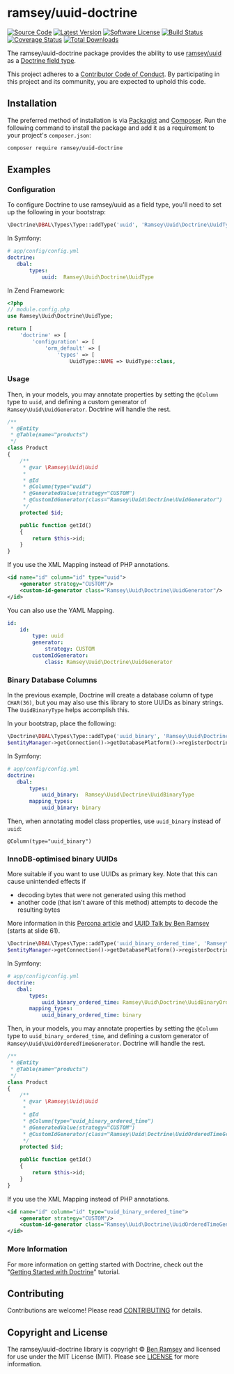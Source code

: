 # ramsey/uuid-doctrine

[![Source Code][badge-source]][source]
[![Latest Version][badge-release]][release]
[![Software License][badge-license]][license]
[![Build Status][badge-build]][build]
[![Coverage Status][badge-coverage]][coverage]
[![Total Downloads][badge-downloads]][downloads]

The ramsey/uuid-doctrine package provides the ability to use
[ramsey/uuid][ramsey-uuid] as a [Doctrine field type][doctrine-field-type].

This project adheres to a [Contributor Code of Conduct][conduct]. By participating in this project and its community, you are expected to uphold this code.

## Installation

The preferred method of installation is via [Packagist][] and [Composer][]. Run
the following command to install the package and add it as a requirement to
your project's `composer.json`:

```bash
composer require ramsey/uuid-doctrine
```

## Examples

### Configuration

To configure Doctrine to use ramsey/uuid as a field type, you'll need to set up
the following in your bootstrap:

``` php
\Doctrine\DBAL\Types\Type::addType('uuid', 'Ramsey\Uuid\Doctrine\UuidType');
```
In Symfony:
 ``` yaml
# app/config/config.yml
doctrine:
    dbal:
        types:
            uuid:  Ramsey\Uuid\Doctrine\UuidType
```
In Zend Framework:
```php
<?php 
// module.config.php
use Ramsey\Uuid\Doctrine\UuidType;

return [
    'doctrine' => [
        'configuration' => [
            'orm_default' => [
                'types' => [
                    UuidType::NAME => UuidType::class,
```

### Usage

Then, in your models, you may annotate properties by setting the `@Column`
type to `uuid`, and defining a custom generator of `Ramsey\Uuid\UuidGenerator`.
Doctrine will handle the rest.

``` php
/**
 * @Entity
 * @Table(name="products")
 */
class Product
{
    /**
     * @var \Ramsey\Uuid\Uuid
     *
     * @Id
     * @Column(type="uuid")
     * @GeneratedValue(strategy="CUSTOM")
     * @CustomIdGenerator(class="Ramsey\Uuid\Doctrine\UuidGenerator")
     */
    protected $id;

    public function getId()
    {
        return $this->id;
    }
}
```

If you use the XML Mapping instead of PHP annotations.
``` XML
<id name="id" column="id" type="uuid">
    <generator strategy="CUSTOM"/>
    <custom-id-generator class="Ramsey\Uuid\Doctrine\UuidGenerator"/>
</id>
```

You can also use the YAML Mapping.
``` yaml
id:
    id:
        type: uuid
        generator:
            strategy: CUSTOM
        customIdGenerator:
            class: Ramsey\Uuid\Doctrine\UuidGenerator
```

### Binary Database Columns

In the previous example, Doctrine will create a database column of type `CHAR(36)`,
but you may also use this library to store UUIDs as binary strings. The
`UuidBinaryType` helps accomplish this.

In your bootstrap, place the following:

``` php
\Doctrine\DBAL\Types\Type::addType('uuid_binary', 'Ramsey\Uuid\Doctrine\UuidBinaryType');
$entityManager->getConnection()->getDatabasePlatform()->registerDoctrineTypeMapping('uuid_binary', 'binary');
```

In Symfony:
 ``` yaml
# app/config/config.yml
doctrine:
    dbal:
        types:
            uuid_binary:  Ramsey\Uuid\Doctrine\UuidBinaryType
        mapping_types:
            uuid_binary: binary
```     

Then, when annotating model class properties, use `uuid_binary` instead of `uuid`:

    @Column(type="uuid_binary")

### InnoDB-optimised binary UUIDs
More suitable if you want to use UUIDs as primary key. Note that this can cause unintended effects if

* decoding bytes that were not generated using this method
* another code (that isn't aware of this method) attempts to decode the resulting bytes

More information in this [Percona article][percona-optimized-uuids]
and [UUID Talk by Ben Ramsey][benramsey-com-uuid-talk] (starts at slide 61).

``` php
\Doctrine\DBAL\Types\Type::addType('uuid_binary_ordered_time', 'Ramsey\Uuid\Doctrine\UuidBinaryType');
$entityManager->getConnection()->getDatabasePlatform()->registerDoctrineTypeMapping('uuid_binary_ordered_time', 'binary');
```

In Symfony:
 ``` yaml
# app/config/config.yml
doctrine:
    dbal:
        types:
            uuid_binary_ordered_time: Ramsey\Uuid\Doctrine\UuidBinaryOrderedTimeType
        mapping_types:
            uuid_binary_ordered_time: binary
```     

Then, in your models, you may annotate properties by setting the `@Column`
type to `uuid_binary_ordered_time`, and defining a custom generator of `Ramsey\Uuid\UuidOrderedTimeGenerator`.
Doctrine will handle the rest.

``` php
/**
 * @Entity
 * @Table(name="products")
 */
class Product
{
    /**
     * @var \Ramsey\Uuid\Uuid
     *
     * @Id
     * @Column(type="uuid_binary_ordered_time")
     * @GeneratedValue(strategy="CUSTOM")
     * @CustomIdGenerator(class="Ramsey\Uuid\Doctrine\UuidOrderedTimeGenerator")
     */
    protected $id;

    public function getId()
    {
        return $this->id;
    }
}
```

If you use the XML Mapping instead of PHP annotations.
``` XML
<id name="id" column="id" type="uuid_binary_ordered_time">
    <generator strategy="CUSTOM"/>
    <custom-id-generator class="Ramsey\Uuid\Doctrine\UuidOrderedTimeGenerator"/>
</id>
```

### More Information

For more information on getting started with Doctrine, check out the "[Getting
Started with Doctrine][doctrine-getting-started]" tutorial.

## Contributing

Contributions are welcome! Please read [CONTRIBUTING][] for details.

## Copyright and License

The ramsey/uuid-doctrine library is copyright © [Ben Ramsey](https://benramsey.com/) and
licensed for use under the MIT License (MIT). Please see [LICENSE][] for more
information.

[percona-optimized-uuids]: https://www.percona.com/blog/2014/12/19/store-uuid-optimized-way/
[benramsey-com-uuid-talk]: https://benramsey.com/talks/2016/11/tnphp-uuid/

[ramsey-uuid]: https://github.com/ramsey/uuid
[conduct]: https://github.com/ramsey/uuid-doctrine/blob/master/CODE_OF_CONDUCT.md
[doctrine-field-type]: http://doctrine-dbal.readthedocs.org/en/latest/reference/types.html
[packagist]: https://packagist.org/packages/ramsey/uuid-doctrine
[composer]: http://getcomposer.org/
[contributing]: https://github.com/ramsey/uuid-doctrine/blob/master/CONTRIBUTING.md
[doctrine-getting-started]: http://doctrine-orm.readthedocs.org/en/latest/tutorials/getting-started.html

[badge-source]: http://img.shields.io/badge/source-ramsey/uuid--doctrine-blue.svg?style=flat-square
[badge-release]: https://img.shields.io/packagist/v/ramsey/uuid-doctrine.svg?style=flat-square
[badge-license]: https://img.shields.io/badge/license-MIT-brightgreen.svg?style=flat-square
[badge-build]: https://img.shields.io/travis/ramsey/uuid-doctrine/master.svg?style=flat-square
[badge-coverage]: https://img.shields.io/coveralls/ramsey/uuid-doctrine/master.svg?style=flat-square
[badge-downloads]: https://img.shields.io/packagist/dt/ramsey/uuid-doctrine.svg?style=flat-square

[source]: https://github.com/ramsey/uuid-doctrine
[release]: https://packagist.org/packages/ramsey/uuid-doctrine
[license]: https://github.com/ramsey/uuid-doctrine/blob/master/LICENSE
[build]: https://travis-ci.org/ramsey/uuid-doctrine
[coverage]: https://coveralls.io/r/ramsey/uuid-doctrine?branch=master
[downloads]: https://packagist.org/packages/ramsey/uuid-doctrine
